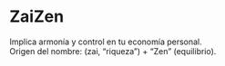 # ZaiZen
Implica armonía y control en tu economía personal.
<br>
Origen del nombre: (zai, “riqueza”) + “Zen” (equilibrio).
